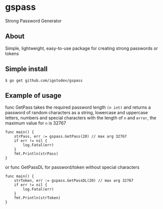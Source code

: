 # gspass 
Strong Password Generator
## About
Simple, lightweight, easy-to-use package for creating strong passwords or tokens

## Simple install
```
$ go get github.com/igotodev/gspass
```

## Example of usage
func GetPass takes the required password length `(n int)` 
and returns a password of random characters as a string,
lowercase and uppercase letters, numbers and special characters 
with the length of `n` and `error`, 
the maximum value for `n` is 32767
```
func main() {
	strPass, err := gspass.GetPass(20) // max arg 32767
	if err != nil {
		log.Fatal(err)
	}
	fmt.Println(strPass)
}
```
or func GetPassDL for password/token without special characters 
```
func main() {
	strToken, err := gspass.GetPassDL(20) // max arg 32767
	if err != nil {
		log.Fatal(err)
	}
	fmt.Println(strToken)
}
```

